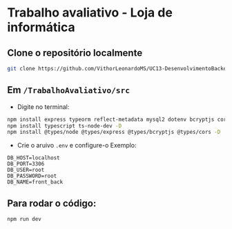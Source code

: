 
# Trabalho avaliativo - Loja de informática

## Clone o repositório localmente
```bash
git clone https://github.com/VithorLeonardoMS/UC13-DesenvolvimentoBackend.git
```

## Em `/TrabalhoAvaliativo/src`
- Digite no terminal:

```bash
npm install express typeorm reflect-metadata mysql2 dotenv bcryptjs cors
npm install typescript ts-node-dev -D
npm install @types/node @types/express @types/bcryptjs @types/cors -D
```
- Crie o aruivo `.env` e configure-o
  Exemplo:

```env
DB_HOST=localhost
DB_PORT=3306
DB_USER=root
DB_PASSWORD=root
DB_NAME=front_back
```

## Para rodar o código:

```bash
npm run dev
```

